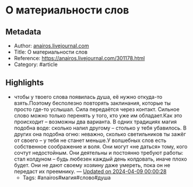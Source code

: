 # О материальности слов

## Metadata
- Author: [anairos.livejournal.com]()
- Title: О материальности слов
- Reference: https://anairos.livejournal.com/301178.html
- Category: #article

## Highlights
- чтобы у твоего слова появилась душа, её нужно откуда-то взять.Поэтому бесполезно повторять заклинания, которые ты просто где-то услышал. Сила передаётся через контакт. Сильное слово можно только перенять у того, кто уже им обладает.Как это происходит – возможны два варианта. В одних традициях магия подобна воде: сколько налил другому – столько у тебя убавилось. В других она подобна огню: неважно, сколько светильников ты зажёг от своего – у тебя не станет меньше.У волшебных слов есть собственное соображение и воля. Они могут «не даться» тому, кого сочтут недостойным. Они деятельны и постоянно требуют работы: стал колдуном – будь любезен каждый день колдовать, иначе плохо будет. Они не дают своему хозяину даже умереть, пока он не передаст их преемнику. — [Updated on 2024-04-09 00:00:28](https://hyp.is/Bz5D8PXrEe6qbh8x6zC0Uw/anairos.livejournal.com/301178.html)
   - Tags: #anairos#магия#слово#душа
